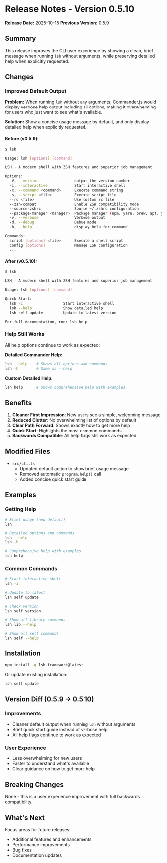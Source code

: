# Release Notes - Version 0.5.10

**Release Date:** 2025-10-15
**Previous Version:** 0.5.9

## Summary

This release improves the CLI user experience by showing a clean, brief message when running `lsh` without arguments, while preserving detailed help when explicitly requested.

## Changes

### Improved Default Output

**Problem:**
When running `lsh` without any arguments, Commander.js would display verbose help output including all options, making it overwhelming for users who just want to see what's available.

**Solution:**
Show a concise usage message by default, and only display detailed help when explicitly requested.

#### Before (v0.5.9):
```bash
$ lsh

Usage: lsh [options] [command]

LSH - A modern shell with ZSH features and superior job management

Options:
  -V, --version                output the version number
  -i, --interactive            Start interactive shell
  -c, --command <command>      Execute command string
  -s, --script <file>          Execute script file
  --rc <file>                  Use custom rc file
  --zsh-compat                 Enable ZSH compatibility mode
  --source-zshrc               Source ~/.zshrc configuration
  --package-manager <manager>  Package manager (npm, yarn, brew, apt, yum)
  -v, --verbose                Verbose output
  -d, --debug                  Debug mode
  -h, --help                   display help for command

Commands:
  script [options] <file>      Execute a shell script
  config [options]             Manage LSH configuration
  ...
```

#### After (v0.5.10):
```bash
$ lsh

LSH - A modern shell with ZSH features and superior job management

Usage: lsh [options] [command]

Quick Start:
  lsh -i                  Start interactive shell
  lsh --help              Show detailed help
  lsh self update         Update to latest version

For full documentation, run: lsh help
```

### Help Still Works

All help options continue to work as expected:

**Detailed Commander Help:**
```bash
lsh --help    # Shows all options and commands
lsh -h        # Same as --help
```

**Custom Detailed Help:**
```bash
lsh help      # Shows comprehensive help with examples
```

## Benefits

1. **Cleaner First Impression**: New users see a simple, welcoming message
2. **Reduced Clutter**: No overwhelming list of options by default
3. **Clear Path Forward**: Shows exactly how to get more help
4. **Quick Start**: Highlights the most common commands
5. **Backwards Compatible**: All help flags still work as expected

## Modified Files

- `src/cli.ts`
  - Updated default action to show brief usage message
  - Removed automatic `program.help()` call
  - Added concise quick start guide

## Examples

### Getting Help

```bash
# Brief usage (new default)
lsh

# Detailed options and commands
lsh --help
lsh -h

# Comprehensive help with examples
lsh help
```

### Common Commands

```bash
# Start interactive shell
lsh -i

# Update to latest
lsh self update

# Check version
lsh self version

# Show all library commands
lsh lib --help

# Show all self commands
lsh self --help
```

## Installation

```bash
npm install -g lsh-framework@latest
```

Or update existing installation:
```bash
lsh self update
```

## Version Diff (0.5.9 → 0.5.10)

### Improvements
- Cleaner default output when running `lsh` without arguments
- Brief quick start guide instead of verbose help
- All help flags continue to work as expected

### User Experience
- Less overwhelming for new users
- Faster to understand what's available
- Clear guidance on how to get more help

## Breaking Changes

None - this is a user experience improvement with full backwards compatibility.

## What's Next

Focus areas for future releases:
- Additional features and enhancements
- Performance improvements
- Bug fixes
- Documentation updates
